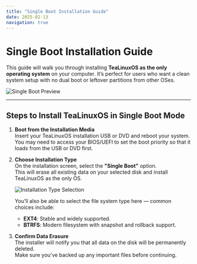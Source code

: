 ```yaml
---
title: "Single Boot Installation Guide"
date: 2025-02-13
navigation: true
---
```


# Single Boot Installation Guide

This guide will walk you through installing **TeaLinuxOS as the only operating system** on your computer. It’s perfect for users who want a clean system setup with no dual boot or leftover partitions from other OSes.

<img src="~/image/singleboot.png" alt="Single Boot Preview" class="mb-4" />

---

## Steps to Install TeaLinuxOS in Single Boot Mode

1. **Boot from the Installation Media**  
   Insert your TeaLinuxOS installation USB or DVD and reboot your system.  
   You may need to access your BIOS/UEFI to set the boot priority so that it loads from the USB or DVD first.

2. **Choose Installation Type**  
   On the installation screen, select the **"Single Boot"** option.  
   This will erase all existing data on your selected disk and install TeaLinuxOS as the only OS.

   <img src="/image/singleboot2.png" alt="Installation Type Selection" class="mb-4" />

   You’ll also be able to select the file system type here — common choices include:

   - **EXT4**: Stable and widely supported.
   - **BTRFS**: Modern filesystem with snapshot and rollback support.

3. **Confirm Data Erasure**  
 The installer will notify you that all data on the disk will be permanently deleted.  
 Make sure you’ve backed up any important files before continuing.
<div>
<Alert type="danger" title="Important !" message="Single boot installation will remove all existing partitions and operating systems on the selected disk. Double-check that you’ve selected the correct drive before proceeding." />
</div>

<NavLink
      prev-title="Setup Localization"
      prev-description=""
      prev-href="/documentation/setup-localization"
      next-title="Dual Boot Installation"
      next-description=""
      next-href="/documentation/dual-boot"
    />
